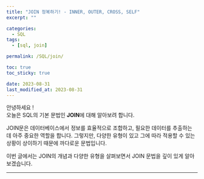 ```yaml
---
title: "JOIN 정복하기! - INNER, OUTER, CROSS, SELF"
excerpt: ""

categories:
  - SQL
tags:
  - [sql, join]

permalink: /SQL/join/

toc: true
toc_sticky: true

date: 2023-08-31
last_modified_at: 2023-08-31
---
```

안녕하세요 !\
오늘은 SQL의 기본 문법인 **JOIN**에 대해 알아보려 합니다.

JOIN문은 데이터베이스에서 정보를 효율적으로 조합하고, 필요한 데이터를 추출하는 데 아주 중요한 역할을 합니다.
그렇지만, 다양한 유형이 있고 그에 따라 적용할 수 있는 상황이 상이하기 때문에 까다로운 문법입니다.


이번 글에서는 JOIN의 개념과 다양한 유형을 살펴보면서 JOIN 문법을 깊이 있게 알아보겠습니다.

-----------
